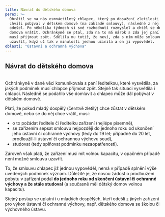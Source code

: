 ```yaml
---
title: Návrat do dětského domova
perex: >-
  Obrátil se na nás osmnáctiletý chlapec, který po dosažení zletilosti ještě
  chvíli pobýval v dětském domově (na základě smlouvy), následně z něj však
  odešel. Po několika týdnech si své rozhodnutí rozmyslel a chtěl se do dětského
  domova vrátit. Ochránkyně se ptal, zda na to má nárok a zda jej paní ředitelka
  musí přijmout zpět. Sdělila mu totiž, že neví, zda s ním může smlouvu znovu
  uzavřít, když už tak v minulosti jednou učinila a on ji vypověděl.
oblasti: "Ústavní a ochranná výchova"
---
```


<div id="c169" class="csc-default"><h2>Návrat do dětského domova</h2><p><br />Ochránkyně v dané věci komunikovala s paní ředitelkou, které vysvětlila, za jakých podmínek musí chlapce přijmout zpět. Stejně tak situaci vysvětlila i chlapci. Následně se podařilo vše domluvit a chlapec může dál pobývat v dětském domově.</p><p>Platí, že pokud mladý dospělý (čerstvě zletilý) chce zůstat v dětském domově, nebo se do něj chce vrátit, musí:</p><ul><li>o to požádat ředitele či ředitelku zařízení (nejlépe písemně),</li><li>se zařízením sepsat smlouvu nejpozději do jednoho roku od ukončení jeho ústavní či ochranné výchovy (tedy do 19 let; případně do 20 let, prodloužil-li ústavní či ochrannou výchovu soud),</li><li>studovat (tedy splňovat podmínku nezaopatřenosti).</li></ul><p>Zároveň však platí, že zařízení musí mít volnou kapacitu, v opačném případě není možné smlouvu uzavřít.&nbsp;</p><p>To, že smlouvu chlapec již jednou vypověděl, nemá v případě splnění výše uvedených podmínek význam. Důležité je, že novou žádost o prodloužení pobytu v zařízení podal <strong>do jednoho roku od skončení ústavní či ochranné výchovy a že stále studoval</strong> (a současně měl dětský domov volnou kapacitu).</p><p>Stejný postup se uplatní i u mladých dospělých, kteří odešli z jiných zařízení pro výkon ústavní či ochranné výchovy, např.&nbsp;dětského domova se školou či výchovného ústavu.</p></div>
